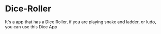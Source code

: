 # Dice-Roller
It's a app that has a Dice Roller, if you are playing snake and ladder, or ludo, you can use this Dice App
